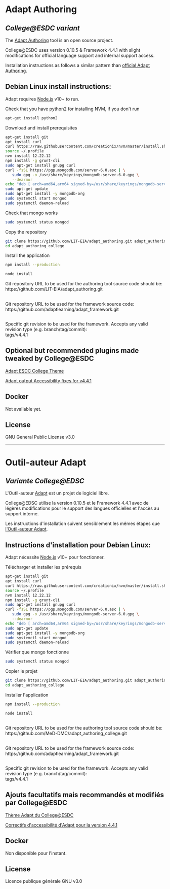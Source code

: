 # Adapt Authoring
## _College@ESDC variant_

The [Adapt Authoring](https://github.com/adaptlearning/adapt_authoring) tool is an open source project. 

College@ESDC uses version 0.10.5 & Framework 4.4.1 with slight modifications for official language support and internal support access.

Installation instructions as follows a similar pattern than [official Adapt Authoring](https://github.com/adaptlearning/adapt_authoring).

## Debian Linux install instructions:

Adapt requires [Node.js](https://nodejs.org/) v10+ to run.

Check that you have python2 for installing NVM, if you don't run
```sh
apt-get install python2
```

Download and install prerequisites

```sh
apt-get install git
apt install curl
curl https://raw.githubusercontent.com/creationix/nvm/master/install.sh | bash
source ~/.profile
nvm install 12.22.12
npm install -g grunt-cli
sudo apt-get install gnupg curl
curl -fsSL https://pgp.mongodb.com/server-6.0.asc | \
   sudo gpg -o /usr/share/keyrings/mongodb-server-6.0.gpg \
   --dearmor
echo "deb [ arch=amd64,arm64 signed-by=/usr/share/keyrings/mongodb-server-6.0.gpg ] https://repo.mongodb.org/apt/ubuntu jammy/mongodb-org/6.0 multiverse" | sudo tee /etc/apt/sources.list.d/mongodb-org-6.0.list
sudo apt-get update
sudo apt-get install -y mongodb-org
sudo systemctl start mongod
sudo systemctl daemon-reload
```

Check that mongo works
```sh
sudo systemctl status mongod
```

Copy the repository
```sh
git clone https://github.com/LIT-EIA/adapt_authoring.git adapt_authoring
cd adapt_authoring_college
```
Install the application
```sh
npm install --production
```
```sh
node install
```

Git repository URL to be used for the authoring tool source code should be: <br>
https://<span></span>github.com/LIT-EIA/adapt_authoring.git <br>
##
Git repository URL to be used for the framework source code:  <br>
https://<span></span>github.com/adaptlearning/adapt_framework.git <br>
##
Specific git revision to be used for the framework. Accepts any valid revision type (e.g. branch/tag/commit): <br>
tags/v4.4.1 <br>



## Optional but recommended plugins made tweaked by College@ESDC

[Adapt ESDC College Theme](https://github.com/LIT-EIA/adapt-esdc-college-theme)

[Adapt output Accessibility fixes for v4.4.1](https://github.com/LIT-EIA/Adapt-accessibilityfixes)

## Docker

Not available yet.


## License
GNU General Public License v3.0

************************************************

# Outil-auteur Adapt
## _Variante College@EDSC_

L'Outil-auteur [Adapt](https://github.com/adaptlearning/adapt_authoring) est un projet de logiciel libre.

College@EDSC utilise la version 0.10.5 et le Framework 4.4.1 avec de légères modifications pour le support des langues officielles et l'accès au support interne.

Les instructions d'installation suivent sensiblement les mêmes étapes que [l'Outil-auteur Adapt](https://github.com/adaptlearning/adapt_authoring).

## Instructions d'installation pour Debian Linux:

Adapt nécessite [Node.js](https://nodejs.org/) v10+ pour fonctionner.

Télécharger et installer les prérequis

```sh
apt-get install git
apt install curl
curl https://raw.githubusercontent.com/creationix/nvm/master/install.sh | bash
source ~/.profile
nvm install 12.22.12
npm install -g grunt-cli
sudo apt-get install gnupg curl
curl -fsSL https://pgp.mongodb.com/server-6.0.asc | \
   sudo gpg -o /usr/share/keyrings/mongodb-server-6.0.gpg \
   --dearmor
echo "deb [ arch=amd64,arm64 signed-by=/usr/share/keyrings/mongodb-server-6.0.gpg ] https://repo.mongodb.org/apt/ubuntu jammy/mongodb-org/6.0 multiverse" | sudo tee /etc/apt/sources.list.d/mongodb-org-6.0.list
sudo apt-get update
sudo apt-get install -y mongodb-org
sudo systemctl start mongod
sudo systemctl daemon-reload
```

Vérifier que mongo fonctionne
```sh
sudo systemctl status mongod
```

Copier le projet
```sh
git clone https://github.com/LIT-EIA/adapt_authoring.git adapt_authoring_college
cd adapt_authoring_college
```
Installer l'application
```sh
npm install --production
```
```sh
node install
```
##
Git repository URL to be used for the authoring tool source code should be: <br>
https://<span></span>github.com/MeD-DMC/adapt_authoring_college.git <br>
##
Git repository URL to be used for the framework source code:  <br>
https://<span></span>github.com/adaptlearning/adapt_framework.git <br>
##
Specific git revision to be used for the framework. Accepts any valid revision type (e.g. branch/tag/commit): <br>
tags/v4.4.1 <br>


## Ajouts facultatifs mais recommandés et modifiés par College@ESDC

[Thème Adapt du College@ESDC](https://github.com/LIT-EIA/adapt-esdc-college-theme)

[Correctifs d'accessibilité d'Adapt pour la version 4.4.1](https://github.com/LIT_EIA/Adapt-accessibilityfixes)

## Docker

Non disponible pour l'instant.


## License
Licence publique générale GNU v3.0
